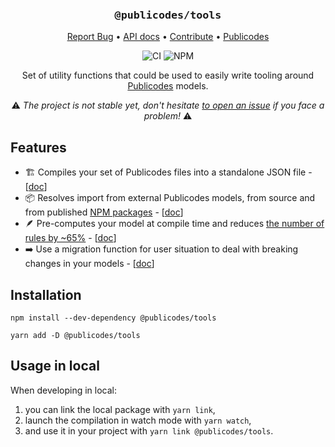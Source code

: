 <div align="center">
  <h3 align="center">
	<big><code>@publicodes/tools</code></big>
  </h3>
  <p align="center">
   <a href="https://github.com/publicodes/tools/issues">Report Bug</a>
   •
   <a href="https://publicodes.github.io/tools/">API docs</a>
   •
   <a href="https://github.com/publicodes/tools/blob/master/CONTRIBUTING.md">Contribute</a>
   •
   <a href="https://publi.codes">Publicodes</a>
  </p>

![CI][ci-link] ![NPM][npm-link]

Set of utility functions that could be used to easily write tooling around [Publicodes](https://publi.codes) models.

:warning: <i>The project is not stable yet, don't hesitate [to open an issue](https://github.com/publicodes/tools/issues) if you face a problem!</i> :warning:

</div>

## Features

- 🏗️ Compiles your set of Publicodes files into a standalone JSON file - [[doc](https://publicodes.github.io/tools/modules/compilation.html#md:compile-a-model-from-a-source)]
- 📦 Resolves import from external Publicodes models, from source and from published [NPM packages](https://www.npmjs.com/package/futureco-data) - [[doc](https://publicodes.github.io/tools/modules/compilation.html#md:import-rules-from-a-npm-package)]
- 🪶 Pre-computes your model at compile time and reduces [the number of rules by ~65%](https://github.com/incubateur-ademe/nosgestesclimat/pull/1697) - [[doc](https://publicodes.github.io/tools/modules/optims.html)]
- ➡️ Use a migration function for user situation to deal with breaking changes in your models - [[doc](https://publicodes.github.io/tools/modules/migration.html)]

## Installation

```
npm install --dev-dependency @publicodes/tools

yarn add -D @publicodes/tools
```

## Usage in local

When developing in local:

1. you can link the local package with `yarn link`,
2. launch the compilation in watch mode with `yarn watch`,
3. and use it in your project with `yarn link @publicodes/tools`.

[ci-link]: https://img.shields.io/github/actions/workflow/status/publicodes/tools/build.yml?logo=github&logoColor=white&label=build%20%26%20test
[npm-link]: https://img.shields.io/npm/v/%40publicodes%2Ftools?logo=npm&logoColor=white&color=%23185dae

